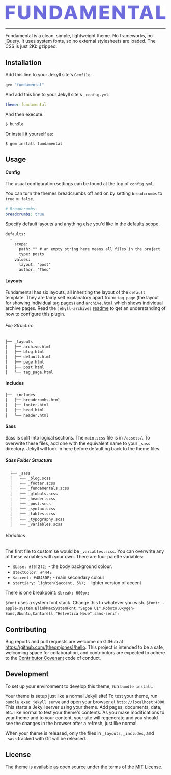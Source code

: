 # ![alt text](assets/images/logo.svg)
---

Fundamental is a clean, simple, lightweight theme. No frameworks, no jQuery. It uses system fonts, so no external stylesheets are loaded. The CSS is just 2Kb gzipped.

## Installation

Add this line to your Jekyll site's `Gemfile`:

```ruby
gem "fundamental"
```

And add this line to your Jekyll site's `_config.yml`:

```yaml
theme: fundamental
```

And then execute:

    $ bundle

Or install it yourself as:

    $ gem install fundamental

## Usage

#### Config
The usual configuration settings can be found at the top of `config.yml`.

You can turn the themes breadcrumbs off and on by setting `breadcrumbs` to `true` or `false`.

```yaml
# Breadcrumbs
breadcrumbs: true
```

Specify default layouts and anything else you'd like in the defaults scope.

	defaults:
	  -
	    scope:
	      path: "" # an empty string here means all files in the project
	      type: posts
	    values:
	      layout: "post"
	      author: "Theo"


#### Layouts
Fundamental has six layouts, all inheriting the layout of the `default` template. They are fairly self explanatory apart from: `tag_page` (the layout for showing individual tag pages) and `archive.html` which shows individual archive pages. Read the `jekyll-archives` [readme](https://github.com/jekyll/jekyll-archives) to get an understanding of how to configure this plugin.

###### File Structure
	├── _layouts
	│   ├── archive.html
	│   ├── blog.html
	│   ├── default.html
	│   ├── page.html
	│   ├── post.html
	│   └── tag_page.html
	
#### Includes
	├── _includes
	│   ├── breadcrumbs.html
	│   ├── footer.html
	│   ├── head.html
	│   └── header.html

#### Sass
Sass is split into logical sections. The `main.scss` file is in `/assets/`.
To overwrite these files, add one with the equivalent name to your `_sass` directory. Jekyll will look in here before defaulting back to the theme files.

##### Sass Folder Structure
	
	  ├── _sass
	  │   ├── _blog.scss
	  │   ├── _footer.scss
	  │   ├── _fundamentals.scss
	  │   ├── _globals.scss
	  │   ├── _header.scss
	  │   ├── _post.scss
	  │   ├── _syntax.scss
	  │   ├── _tables.scss
	  │   ├── _typography.scss
	  │   └── _variables.scss

###### Variables

The first file to customise would be `_variables.scss`. You can overwrite any of these variables with your own. There are four palette variables:

- `$base: #f5f2f2;` - the body background colour.
- `$textColor: #444;`
- `$accent: #4845DF;` - main secondary colour
- `$tertiary: lighten($accent, 5%);` - lighter version of accent

There is one breakpoint: `$break: 600px;`

`$font` uses a system font stack. Change this to whatever you wish.
`$font: -apple-system,BlinkMacSystemFont,"Segoe UI",Roboto,Oxygen-Sans,Ubuntu,Cantarell,"Helvetica Neue",sans-serif;`



## Contributing

Bug reports and pull requests are welcome on GitHub at https://github.com/[theomjones]/hello. This project is intended to be a safe, welcoming space for collaboration, and contributors are expected to adhere to the [Contributor Covenant](http://contributor-covenant.org) code of conduct.

## Development

To set up your environment to develop this theme, run `bundle install`.

Your theme is setup just like a normal Jekyll site! To test your theme, run `bundle exec jekyll serve` and open your browser at `http://localhost:4000`. This starts a Jekyll server using your theme. Add pages, documents, data, etc. like normal to test your theme's contents. As you make modifications to your theme and to your content, your site will regenerate and you should see the changes in the browser after a refresh, just like normal.

When your theme is released, only the files in `_layouts`, `_includes`, and `_sass` tracked with Git will be released.

## License

The theme is available as open source under the terms of the [MIT License](https://opensource.org/licenses/MIT).
